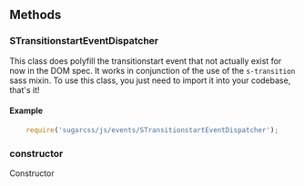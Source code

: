 ## Methods


### STransitionstartEventDispatcher

This class does polyfill the transitionstart event that not actually exist for now in the DOM spec.
It works in conjunction of the use of the `s-transition` sass mixin.
To use this class, you just need to import it into your codebase, that's it!


#### Example
```js
	require('sugarcss/js/events/STransitionstartEventDispatcher');
```

### constructor

Constructor